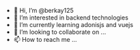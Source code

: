 - 👋 Hi, I’m @berkay125
- 👀 I’m interested in backend technologies
- 🌱 I’m currently learning adonisjs and vuejs
- 💞️ I’m looking to collaborate on ...
- 📫 How to reach me ...

<!---
berkay125/berkay125 is a ✨ special ✨ repository because its `README.md` (this file) appears on your GitHub profile.
You can click the Preview link to take a look at your changes.
--->

